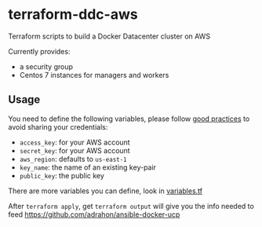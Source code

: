 # terraform-ddc-aws

Terraform scripts to build a Docker Datacenter cluster on AWS

Currently provides:
 - a security group
 - Centos 7 instances for managers and workers

## Usage

You need to define the following variables, please follow [good practices](https://www.terraform.io/intro/getting-started/variables.html) to avoid sharing your credentials:
 - `access_key`: for your AWS account
 - `secret_key`: for your AWS account
 - `aws_region`: defaults to `us-east-1`
 - `key_name`: the name of an existing key-pair
 - `public_key`: the public key

There are more variables you can define, look in [variables.tf](variables.tf)

After `terraform apply`, get `terraform output` will give you the info needed to feed <https://github.com/adrahon/ansible-docker-ucp>
